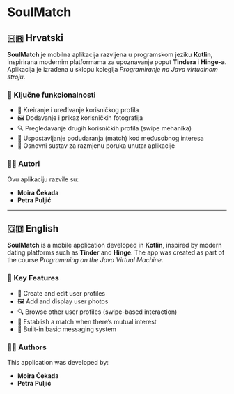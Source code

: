 # SoulMatch

## 🇭🇷 Hrvatski

**SoulMatch** je mobilna aplikacija razvijena u programskom jeziku **Kotlin**, inspirirana modernim platformama za upoznavanje poput **Tindera** i **Hinge-a**. Aplikacija je izrađena u sklopu kolegija *Programiranje na Java virtualnom stroju*.

### 🎯 Ključne funkcionalnosti

- 👤 Kreiranje i uređivanje korisničkog profila  
- 🖼️ Dodavanje i prikaz korisničkih fotografija  
- 🔍 Pregledavanje drugih korisničkih profila (swipe mehanika)  
- 💖 Uspostavljanje podudaranja (match) kod međusobnog interesa  
- 💬 Osnovni sustav za razmjenu poruka unutar aplikacije  

### 👩‍💻 Autori

Ovu aplikaciju razvile su:  
- **Moira Čekada**  
- **Petra Puljić**

---

## 🇬🇧 English

**SoulMatch** is a mobile application developed in **Kotlin**, inspired by modern dating platforms such as **Tinder** and **Hinge**. The app was created as part of the course *Programming on the Java Virtual Machine*.

### 🎯 Key Features

- 👤 Create and edit user profiles  
- 🖼️ Add and display user photos  
- 🔍 Browse other user profiles (swipe-based interaction)  
- 💖 Establish a match when there’s mutual interest  
- 💬 Built-in basic messaging system  

### 👩‍💻 Authors

This application was developed by:  
- **Moira Čekada**  
- **Petra Puljić**

